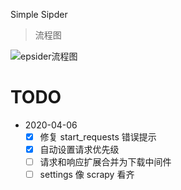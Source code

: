 Simple Sipder



> 流程图

![epsider流程图](https://ftp.bmp.ovh/imgs/2021/04/d835649d0bdd498e.png)

# TODO

- 2020-04-06
    - [x] 修复 start_requests 错误提示
    - [x] 自动设置请求优先级
    - [ ] 请求和响应扩展合并为下载中间件
    - [ ] settings 像 scrapy 看齐
